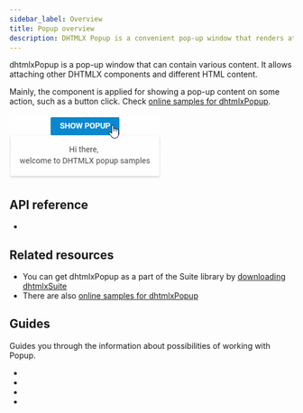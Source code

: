 ```yaml
---
sidebar_label: Overview
title: Popup overview
description: DHTMLX Popup is a convenient pop-up window that renders attached to it DHTMLX components or other content on a mouse click.
---          
```


dhtmlxPopup is a pop-up window that can contain various content. It allows attaching other DHTMLX components and different HTML content. 

Mainly, the component is applied for showing a pop-up content on some action, such as a button click. Check [online samples for dhtmlxPopup](https://docs.dhtmlx.com/suite/samples/popup/).

![](../assets/popup/popup_front.png)

## API reference

- [](popup/api/refs/popup.md)

## Related resources

- You can get dhtmlxPopup as a part of the Suite library by [downloading dhtmlxSuite](https://dhtmlx.com/docs/products/dhtmlxSuite/download.shtml)          
- There are also [online samples for dhtmlxPopup](https://docs.dhtmlx.com/suite/samples/popup/) 

## Guides

Guides you through the information about possibilities of working with Popup.

- [](popup/initialization.md)
- [](popup/work_with_popup.md)                   
- [](popup/customization.md)
- [](popup/event_handling.md)
